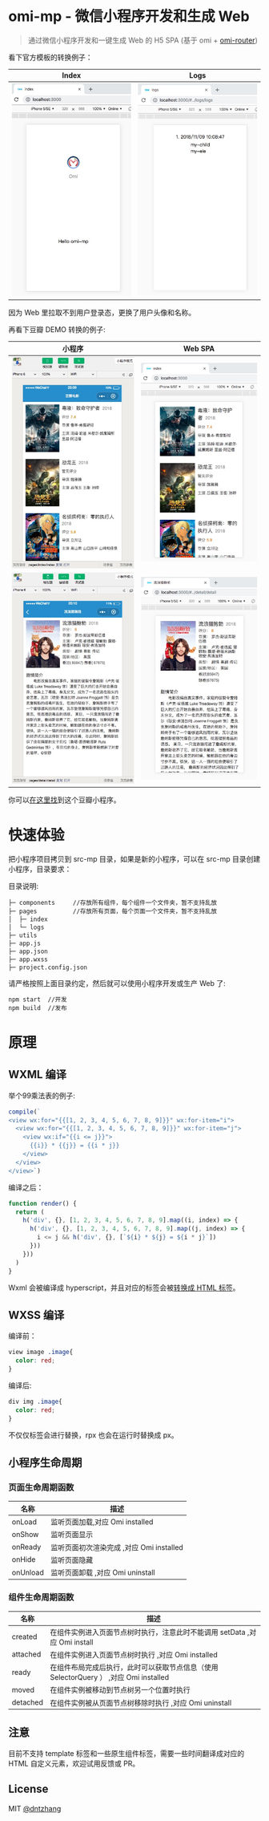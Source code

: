 # omi-mp - 微信小程序开发和生成 Web

> 通过微信小程序开发和一键生成 Web 的 H5 SPA (基于 omi + [omi-router](https://github.com/Tencent/omi/tree/master/packages/omi-router))

看下官方模板的转换例子：


| **Index**                         | **Logs**                           |
| ------------------------------- | ----------------------------------- |
|![](../../assets/mp1.jpg)| ![](../../assets/mp2.jpg)|


因为 Web 里拉取不到用户登录态，更换了用户头像和名称。

再看下豆瓣 DEMO 转换的例子:

| **小程序**                         | **Web SPA**                           |
| ------------------------------- | ----------------------------------- |
|![](../../assets/mp-db1.jpg)| ![](../../assets/web-db1.jpg)|
|![](../../assets/mp-db2.jpg)|![](../../assets/web-db2.jpg)|

你可以[在这里找](https://github.com/Tencent/omi/tree/master/packages/omi-mp-douban)到这个豆瓣小程序。

# 快速体验

把小程序项目拷贝到 src-mp 目录，如果是新的小程序，可以在 src-mp 目录创建小程序，目录要求：

目录说明:

```
├─ components     //存放所有组件，每个组件一个文件夹，暂不支持乱放
├─ pages          //存放所有页面，每个页面一个文件夹，暂不支持乱放
│  ├─ index    
│  └─ logs   
├─ utils
├─ app.js
├─ app.json
├─ app.wxss
├─ project.config.json
```

请严格按照上面目录约定，然后就可以使用小程序开发或生产 Web 了:

```bash
npm start  //开发
npm build  //发布
```

# 原理

## WXML 编译

举个99乘法表的例子:

```js
compile(`
<view wx:for="{{[1, 2, 3, 4, 5, 6, 7, 8, 9]}}" wx:for-item="i">
  <view wx:for="{{[1, 2, 3, 4, 5, 6, 7, 8, 9]}}" wx:for-item="j">
    <view wx:if="{{i <= j}}">
      {{i}} * {{j}} = {{i * j}}
    </view>
  </view>
</view>`)
```

编译之后：

```js
function render() {
  return (
    h('div', {}, [1, 2, 3, 4, 5, 6, 7, 8, 9].map((i, index) => {
      h('div', {}, [1, 2, 3, 4, 5, 6, 7, 8, 9].map((j, index) => {
        i <= j && h('div', {}, [`${i} * ${j} = ${i * j}`])
      }))
    }))
  )
}
```

Wxml 会被编译成 hyperscript，并且对应的标签会被[转换成 HTML 标签](https://github.com/Tencent/omi/blob/master/packages/omi-mp/scripts/mp/tag-mapping.js#L1-L17)。

## WXSS 编译

编译前：

```css
view image .image{
  color: red;
}
```

编译后:

```css
div img .image{
  color: red;
}
```

不仅仅标签会进行替换，rpx 也会在运行时替换成 px。

## 小程序生命周期

### 页面生命周期函数

| 名称 | 描述  |
| ------ | ------  |
| onLoad | 	监听页面加载,对应 Omi installed	  |
| onShow | 监听页面显示	  |
| onReady | 监听页面初次渲染完成 ,对应 Omi installed	 |
| onHide | 监听页面隐藏	  |
| onUnload | 监听页面卸载  ,对应 Omi uninstall	|

### 组件生命周期函数

| 名称 | 描述  |
| ------ | ------  |
| created | 	在组件实例进入页面节点树时执行，注意此时不能调用 setData	,对应 Omi install   |
| attached | 在组件实例进入页面节点树时执行	,对应 Omi installed   |
| ready | 在组件布局完成后执行，此时可以获取节点信息（使用 SelectorQuery ）	,对应 Omi installed  |
| moved | 在组件实例被移动到节点树另一个位置时执行	  |
| detached | 在组件实例被从页面节点树移除时执行 ,对应 Omi uninstall |

## 注意

目前不支持 template 标签和一些原生组件标签，需要一些时间翻译成对应的 HTML 自定义元素，欢迎试用反馈或 PR。

## License
MIT [@dntzhang](https://github.com/dntzhang)

